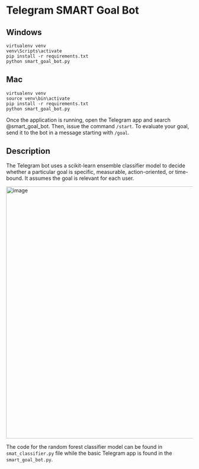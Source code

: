 # Telegram SMART Goal Bot

## Windows

```
virtualenv venv
venv\Scripts\activate
pip install -r requirements.txt
python smart_goal_bot.py
```

## Mac

```
virtualenv venv
source venv\bin\activate
pip install -r requirements.txt
python smart_goal_bot.py
```

Once the application is running, open the Telegram app and search @smart_goal_bot. Then, issue the command `/start`. To evaluate your goal, send it to the bot in a message starting with `/goal`. 


## Description

The Telegram bot uses a scikit-learn ensemble classifier model to decide whether a particular goal is specific, measurable, action-oriented, or time-bound. It assumes the goal is relevant for each user.

<img width="679" alt="image" src="https://github.com/polinavishnev/SMAT-Goal-Telegram-Bot/assets/68515140/657206d7-5efb-4ff1-ad63-df23d4136a1b">

The code for the random forest classifier model can be found in `smat_classifier.py` file while the basic Telegram app is found in the `smart_goal_bot.py`. 
